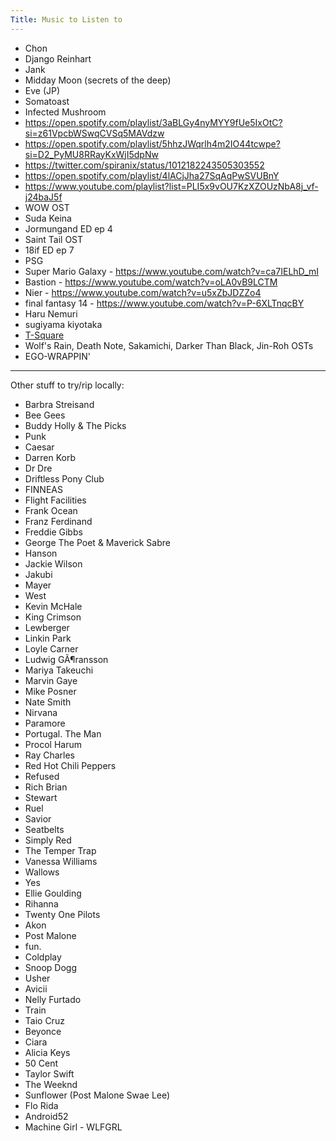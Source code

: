 ```yaml
---
Title: Music to Listen to
---
```


- Chon
- Django Reinhart
- Jank
- Midday Moon (secrets of the deep)
- Eve (JP)
- Somatoast
- Infected Mushroom
- <https://open.spotify.com/playlist/3aBLGy4nyMYY9fUe5IxOtC?si=z61VpcbWSwqCVSq5MAVdzw>
- <https://open.spotify.com/playlist/5hhzJWqrlh4m2IO44tcwpe?si=D2_PyMU8RRayKxWjI5dpNw>
- <https://twitter.com/spiranix/status/1012182243505303552>
- <https://open.spotify.com/playlist/4lACjJha27SqAqPwSVUBnY>
- <https://www.youtube.com/playlist?list=PLI5x9vOU7KzXZOUzNbA8j_vf-j24baJ5f>
- WOW OST
- Suda Keina
- Jormungand ED ep 4
- Saint Tail OST
- 18if ED ep 7
- PSG
- Super Mario Galaxy - <https://www.youtube.com/watch?v=ca7IELhD_mI>
- Bastion - <https://www.youtube.com/watch?v=oLA0vB9LCTM>
- Nier - <https://www.youtube.com/watch?v=u5xZbJDZZo4>
- final fantasy 14 - <https://www.youtube.com/watch?v=P-6XLTnqcBY>
- Haru Nemuri
- sugiyama kiyotaka
- [T-Square](https://www.discogs.com/artist/1249160-T-Square)
- Wolf's Rain, Death Note, Sakamichi, Darker Than Black, Jin-Roh OSTs
- EGO-WRAPPIN'

---

Other stuff to try/rip locally:

- Barbra Streisand
- Bee Gees
- Buddy Holly & The Picks
- Punk
- Caesar
- Darren Korb
- Dr Dre
- Driftless Pony Club
- FINNEAS
- Flight Facilities
- Frank Ocean
- Franz Ferdinand
- Freddie Gibbs
- George The Poet & Maverick Sabre
- Hanson
- Jackie Wilson
- Jakubi
- Mayer
- West
- Kevin McHale
- King Crimson
- Lewberger
- Linkin Park
- Loyle Carner
- Ludwig GÃ¶ransson
- Mariya Takeuchi
- Marvin Gaye
- Mike Posner
- Nate Smith
- Nirvana
- Paramore
- Portugal. The Man
- Procol Harum
- Ray Charles
- Red Hot Chili Peppers
- Refused
- Rich Brian
- Stewart
- Ruel
- Savior
- Seatbelts
- Simply Red
- The Temper Trap
- Vanessa Williams
- Wallows
- Yes
- Ellie Goulding
- Rihanna
- Twenty One Pilots
- Akon
- Post Malone
- fun.
- Coldplay
- Snoop Dogg
- Usher
- Avicii
- Nelly Furtado
- Train
- Taio Cruz
- Beyonce
- Ciara
- Alicia Keys
- 50 Cent
- Taylor Swift
- The Weeknd
- Sunflower (Post Malone Swae Lee)
- Flo Rida
- Android52
- Machine Girl - WLFGRL
